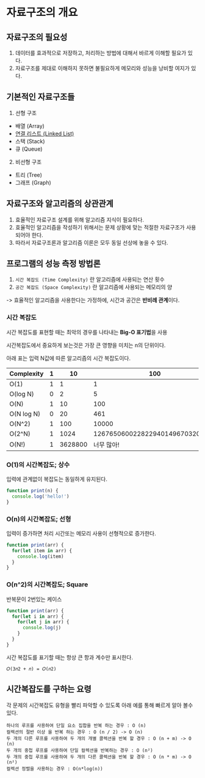 # 자료구조의 개요

## 자료구조의 필요성 
1. 데이터를 효과적으로 저장하고, 처리하는 방법에 대해서 바르게 이해할 필요가 있다. 
2. 자료구조를 제대로 이해하지 못하면 불필요하게 메모리와 성능을 낭비할 여지가 있다. 

## 기본적인 자료구조들 
1. 선형 구조 
  - 배열 (Array)
  - [연결 리스트 (Linked List)](Data-Structures/Linked-List)
  - 스택 (Stack)
  - 큐 (Queue)

2. 비선형 구조
  - 트리 (Tree)
  - 그래프 (Graph)

## 자료구조와 알고리즘의 상관관계 
1. 효율적인 자료구조 설계를 위해 알고리즘 지식이 필요하다. 
2. 효율적인 알고리즘을 작성하기 위해서는 문제 상황에 맞는 적절한 자료구조가 사용되어야 한다. 
3. 따라서 자료구조론과 알고리즘 이론은 모두 동일 선상에 놓을 수 있다. 

## 프로그램의 성능 측정 방법론 

1. `시간 복잡도 (Time Complexity)` 란 알고리즘에 사용되는 연산 횟수 
2. `공간 복잡도 (Space Complexity)` 란 알고리즘에 사용되는 메모리의 양

-> 효율적인 알고리즘을 사용한다는 가정하에, 시간과 공간은 **반비례 관계**이다. 

### 시간 복잡도 
시간 복잡도를 표현할 때는 최악의 경우를 나타내는 **Big-O 표기법**을 사용 

시간복잡도에서 중요하게 보는것은 가장 큰 영향을 미치는 n의 단위이다.

아래 표는 입력 N값에 따른 알고리즘의 시간 복잡도이다. 

| Complexity | 1 | 10 | 100 |  
|------|---|---|----|
| O(1) |  1 | 1 | 1 |
| O(log N) | 0 | 2 | 5 |
| O(N) |  1 | 10 | 100 |
| O(N log N) | 0 | 20 | 461 |
| O(N^2) |  1 | 100 | 10000 |
| O(2^N) |  1 | 1024 | 1267650600228229401496703205376 |
| O(N!) |  1 | 3628800 | 너무 많아! |

### O(1)의 시간복잡도; 상수 
입력에 관계없이 복잡도는 동일하게 유지된다.
```javascript
function print(n) {
  console.log('hello!')
}
```

### O(n)의 시간복잡도; 선형 
입력이 증가하면 처리 시간또는 메모리 사용이 선형적으로 증가한다.
```javascript
function print(arr) {
  for(let item in arr) {
    console.log(item)
  }
}
```

### O(n^2)의 시간복잡도; Square 
반복문이 2번있는 케이스 
```javascript
function print(arr) {
  for(let i in arr) {
    for(let j in arr) {
      console.log(j)
    }
  }
}
```

시간 복잡도를 표기할 때는 항상 큰 항과 계수만 표시한다.   
```
𝑂(3𝑛2 + 𝑛) = 𝑂(𝑛2)
```

## 시간복잡도를 구하는 요령

각 문제의 시간복잡도 유형을 빨리 파악할 수 있도록 아래 예를 통해 빠르게 알아 볼수 있다.

    하나의 루프를 사용하여 단일 요소 집합을 반복 하는 경우 : O (n)
    컬렉션의 절반 이상 을 반복 하는 경우 : O (n / 2) -> O (n)
    두 개의 다른 루프를 사용하여 두 개의 개별 콜렉션을 반복 할 경우 : O (n + m) -> O (n)
    두 개의 중첩 루프를 사용하여 단일 컬렉션을 반복하는 경우 : O (n²)
    두 개의 중첩 루프를 사용하여 두 개의 다른 콜렉션을 반복 할 경우 : O (n * m) -> O (n²)
    컬렉션 정렬을 사용하는 경우 : O(n*log(n))

